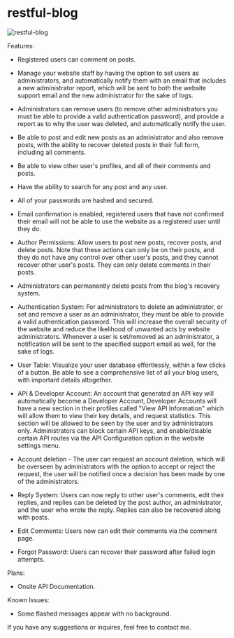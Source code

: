 # restful-blog
![restful-blog](https://socialify.git.ci/ethanzrd/restful-blog/image?description=1&font=Bitter&language=1&owner=1&theme=Dark)


Features:

- Registered users can comment on posts.

- Manage your website staff by having the option to set users as administrators, and automatically notify them with an email that includes a new administrator report, which will be sent to both the website support email and the new administrator for the sake of logs.

- Administrators can remove users (to remove other administrators you must be able to provide a valid authentication password), and provide a report as to why the user was deleted, and automatically notify the user.

- Be able to post and edit new posts as an administrator and also remove posts, with the ability to recover deleted posts in their full form, including all comments.

- Be able to view other user's profiles, and all of their comments and posts.

- Have the ability to search for any post and any user.

- All of your passwords are hashed and secured.

- Email confirmation is enabled, registered users that have not confirmed their email will not be able to use the website as a registered user until they do.

- Author Permissions: Allow users to post new posts, recover posts, and delete posts. Note that these actions can only be on their posts, and they do not have any control over other user's posts, and they cannot recover other user's posts. They can only delete comments in their posts.

- Administrators can permanently delete posts from the blog's recovery system.

- Authentication System: For administrators to delete an administrator, or set and remove a user as an administrator, they must be able to provide a valid authentication password. This will increase the overall security of the website and reduce the likelihood of unwanted acts by website administrators. Whenever a user is set/removed as an administrator, a notification will be sent to the specified support email as well, for the sake of logs.

- User Table: Visualize your user database effortlessly, within a few clicks of a button. Be able to see a comprehensive list of all your blog users, with important details altogether.

- API & Developer Account: An account that generated an API key will automatically become a Developer Account, Developer Accounts will have a new section in their profiles called "View API Information" which will allow them to view their key details, and request statistics. This section will be allowed to be seen by the user and by administrators only. Administrators can block certain API keys, and enable/disable certain API routes via the API Configuration option in the website settings menu.

- Account deletion - The user can request an account deletion, which will be overseen by administrators with the option to accept or reject the request, the user will be notified once a decision has been made by one of the administrators.

- Reply System: Users can now reply to other user's comments, edit their replies, and replies can be deleted by the post author, an administrator, and the user who wrote the reply. Replies can also be recovered along with posts.

- Edit Comments: Users now can edit their comments via the comment page.

- Forgot Password: Users can recover their password after failed login attempts.

Plans:

- Onsite API Documentation.


Known Issues:

- Some flashed messages appear with no background.

If you have any suggestions or inquires, feel free to contact me.
